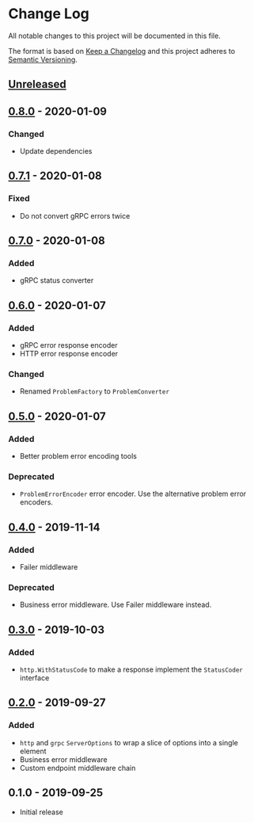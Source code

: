# Change Log


All notable changes to this project will be documented in this file.

The format is based on [Keep a Changelog](http://keepachangelog.com/en/1.0.0/)
and this project adheres to [Semantic Versioning](http://semver.org/spec/v2.0.0.html).


## [Unreleased]


## [0.8.0] - 2020-01-09

### Changed

- Update dependencies


## [0.7.1] - 2020-01-08

### Fixed

- Do not convert gRPC errors twice


## [0.7.0] - 2020-01-08

### Added

- gRPC status converter


## [0.6.0] - 2020-01-07

### Added

- gRPC error response encoder
- HTTP error response encoder

### Changed

- Renamed `ProblemFactory` to `ProblemConverter`


## [0.5.0] - 2020-01-07

### Added

- Better problem error encoding tools

### Deprecated

- `ProblemErrorEncoder` error encoder. Use the alternative problem error encoders.


## [0.4.0] - 2019-11-14

### Added

- Failer middleware

### Deprecated

- Business error middleware. Use Failer middleware instead.


## [0.3.0] - 2019-10-03

### Added

- `http.WithStatusCode` to make a response implement the `StatusCoder` interface


## [0.2.0] - 2019-09-27

### Added

- `http` and `grpc` `ServerOptions` to wrap a slice of options into a single element
- Business error middleware
- Custom endpoint middleware chain


## 0.1.0 - 2019-09-25

- Initial release


[Unreleased]: https://github.com/sagikazarmark/kitx/compare/v0.8.0...HEAD
[0.8.0]: https://github.com/sagikazarmark/kitx/compare/v0.7.1...v0.8.0
[0.7.1]: https://github.com/sagikazarmark/kitx/compare/v0.7.0...v0.7.1
[0.7.0]: https://github.com/sagikazarmark/kitx/compare/v0.6.0...v0.7.0
[0.6.0]: https://github.com/sagikazarmark/kitx/compare/v0.5.0...v0.6.0
[0.5.0]: https://github.com/sagikazarmark/kitx/compare/v0.4.0...v0.5.0
[0.4.0]: https://github.com/sagikazarmark/kitx/compare/v0.3.0...v0.4.0
[0.3.0]: https://github.com/sagikazarmark/kitx/compare/v0.2.0...v0.3.0
[0.2.0]: https://github.com/sagikazarmark/kitx/compare/v0.1.0...v0.2.0
